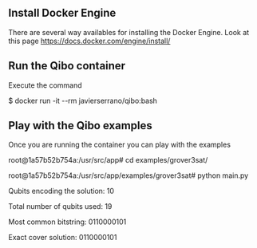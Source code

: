 ## Install Docker Engine
There are several way availables  for  installing the Docker Engine. Look at this page https://docs.docker.com/engine/install/

## Run the Qibo container
Execute the command

$ docker run -it --rm javierserrano/qibo:bash

## Play with the Qibo examples
Once you are running the container you can play with the examples

root@1a57b52b754a:/usr/src/app# cd examples/grover3sat/

root@1a57b52b754a:/usr/src/app/examples/grover3sat# python main.py

Qubits encoding the solution: 10

Total number of qubits used:  19

Most common bitstring: 0110000101

Exact cover solution:  0110000101

